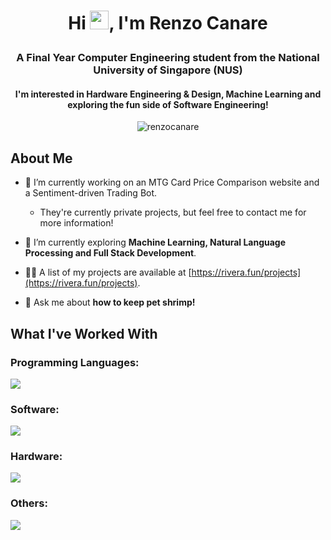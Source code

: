 <h1 align="center">Hi <img src="https://raw.githubusercontent.com/MartinHeinz/MartinHeinz/master/wave.gif" width="30px">, I'm Renzo Canare<p align="left"> </h1>
<h3 align="center">A Final Year Computer Engineering student from the National University of Singapore (NUS)</h3>
<h4 align="center">I'm interested in Hardware Engineering & Design, Machine Learning and exploring the fun side of Software Engineering!</h4> 
<p align="center">
  <img src="https://komarev.com/ghpvc/?username=renzocanare&label=Profile%20views&color=0e75b6&style=flat" alt="renzocanare" />
</p>

<h2>About Me</h2>

- 🔭 I’m currently working on an MTG Card Price Comparison website and a Sentiment-driven Trading Bot.
  - They're currently private projects, but feel free to contact me for more information!

- 🌱 I’m currently exploring **Machine Learning, Natural Language Processing and Full Stack Development**.

- 👨‍💻 A list of my projects are available at [https://rivera.fun/projects](https://rivera.fun/projects).

- 💬 Ask me about **how to keep pet shrimp!**

<h2>What I've Worked With</h2>
<h3 align="left">Programming Languages:</h3>
<p align="left">
  <img src="https://skillicons.dev/icons?i=c,cpp,cs,python,java,js,postgresql" />
</p>
<h3 align="left">Software:</h3>
<p align="left">
  <img src="https://skillicons.dev/icons?i=bootstrap,html,css,mongodb,express,react,nodejs,unity,qt" />
</p>
<h3 align="left">Hardware:</h3>
<p align="left">
  <img src="https://skillicons.dev/icons?i=arduino,raspberrypi" />
</p>
<h3 align="left">Others:</h3>
<p align="left">
  <img src="https://skillicons.dev/icons?i=bash,linux,git,vscode,vim,ai,ps" />
</p>

<!-- <p><img align="left" src="https://github-readme-stats.vercel.app/api/top-langs?username=renzocanare&show_icons=true&locale=en&layout=compact" alt="renzocanare" /></p>

<p>&nbsp;<img align="center" src="https://github-readme-stats.vercel.app/api?username=renzocanare&show_icons=true&locale=en" alt="renzocanare" /></p>

<p><img align="center" src="https://github-readme-streak-stats.herokuapp.com/?user=renzocanare&" alt="renzocanare" /></p> -->
